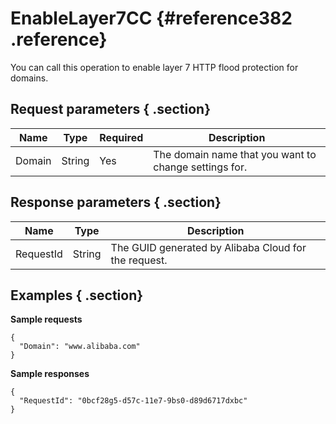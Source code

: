 # EnableLayer7CC {#reference382 .reference}

You can call this operation to enable layer 7 HTTP flood protection for domains.

## Request parameters { .section}

|Name|Type|Required|Description|
|----|----|--------|-----------|
|Domain|String|Yes|The domain name that you want to change settings for.|

## Response parameters { .section}

|Name|Type|Description|
|----|----|-----------|
|RequestId|String|The GUID generated by Alibaba Cloud for the request.|

## Examples { .section}

**Sample requests**

```
{
  "Domain": "www.alibaba.com"
}

```

**Sample responses**

```
{
  "RequestId": "0bcf28g5-d57c-11e7-9bs0-d89d6717dxbc"
}

```

